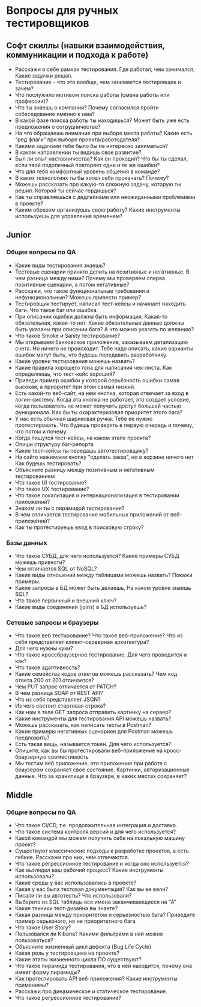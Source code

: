# Вопросы для ручных тестировщиков

## Софт скиллы (навыки взаимодействия, коммуникации и подхода к работе)

* Расскажи о себе рамках тестирования. Где работал, чем занимался, Какие задачки решал.
* Тестирование - что это вообще, чем занимается тестировщик и зачем?
* Что послужило мотивом поиска работы (смена работы или профессии)?
* Что ты знаешь о компании? Почему согласился пройти собеседование именно к нам?
* В какой фазе поиска работы ты находишься? Может быть уже есть предложения о сотрудничестве?
* На что обращаешь внимание при выборе места работы? Какие есть “ред флаги” при выборе проекта/работодателя?
* Какими задачами тебе было бы не интересно заниматься?
* В каком направлении ты видишь свое развитие?
* Был ли опыт наставничества? Как он проходил? Что бы ты сделал, если твой подопечный повторяет одни и те же ошибки?
* Что для тебя комфортный уровень общения в команде?
* В каких технологиях ты бы хотел себя прокачать? Почему?
* Можешь рассказать про какую-то сложную задачу, которую ты решил. Которой ты сейчас гордишься?
* Как ты справляешься с дедлайнами или неожиданными проблемами в проекте?
* Каким образом организуешь свою работу? Какие инструменты используешь для управления временем?

## Junior

### Общие вопросы по QA

* Какие виды тестирования знаешь?
* Тестовые сценарии принято делить на позитивные и негативные. В чем разница между ними? Почему мы проверяем сперва позитивные сценарии, а потом негативные?
* Расскажи, что такое функциональные требования и нефункциональные? Можешь привести пример?
* Тестировщик тестирует, написал тест-кейсы и начинает находить баги. Что такое баг или ошибка.
* При описании ошибки должна быть информация. Какая-то обязательная, какая-то нет. Какие обязательные данные должны быть указаны при описании бага? А что можно указать по желанию?
* Что такое Smoke и Sanity тестирование?
* Мы открываем банковское приложение, заказываем детализацию счета. Но ничего не происходит. Тебе надо описать, какие варианты ошибок могут быть, что будешь передавать разработчику.
* Какие уровни тестирования можешь назвать?
* Какие правила хорошего тона для написания чек-листа. Как определяешь, что тест-кейс хороший?
* Приведи пример ошибки у которой серьёзность ошибки самая высокая, а приоритет при этом самый низкий.
* Есть какой-то веб-сайт, на нем кнопка, которая отвечает за вход в логин-систему. Когда эта кнопка не работает, это создает условие, когда пользователь не может получить доступ большей частью функционала. Как бы ты охарактеризовал приоритет этого бага?
* У нас есть обычная шариковая ручка. Тебе ее нужно протестировать. Что будешь проверять в первую очередь и почему, что потом и почему.
* Когда пишутся тест-кейсы, на каком этапе проекта?
* Опиши структуру баг-репорта
* Какие тест-кейсы ты передашь автотестировщику?
* На сайте нажимаем кнопку "сделать заказ", но в корзине ничего нет. Как будешь тестировать?
* Объясните разницу между позитивным и негативным тестированием
* Что такое UI тестирование?
* Что такое UX тестирование?
* Что такое локализация и интернационализация в тестировании приложений?
* Знаком ли ты с пирамидой тестирования?
* В чем отличается тестирование мобильных приложений от веб-приложений?
* Как ты протестируешь ввод в поисковую строку?

### Базы данных

* Что такое СУБД, для чего используется? Какие примеры СУБД можешь привести?
* Чем отличается SQL от NoSQL?
* Какие виды отношений между таблицами можешь назвать? Покажи примеры.
* Какие запросы в БД может быть делаешь, На каком уровне знаешь SQL?
* Что такое первичный и внешний ключ?
* Какие виды соединений (joins) в БД используешь?

### Сетевые запросы и браузеры

* Что такое веб тестирование? Что такое веб-приложение? Что из себя представляет клиент-серверная архитектура?
* Для чего нужны куки?
* Что такое кроссбраузерное тестирование. Для чего проводится и как?
* Что такое адаптивность?
* Какие семейства кодов ответов можешь рассказать? Чем код ответа 200 от 201 отличается?
* Чем PUT запрос отличается от PATCH?
* В чем разница SOAP от REST API?
* Что из себя представляет JSON?
* Из чего состоит стартовая строка?
* Как нам в теле GET запроса отправить картинку на сервер?
* Какие инструменты для тестирования API можешь назвать?
* Можешь рассказать, как написать тесты в Postman?
* Какие примеры негативных сценариев для Postman можешь предложить?
* Есть такая вещь, называется токен. Для чего используется?
* Опишите, как вы бы протестировали веб-приложение на кросс-браузерную совместимость
* Мы тестим веб приложение, это приложение при работе с браузером сохраняет свое состояние. Картинки, авторизационные данные. Что за хранилище в браузере, в каких местах сохраняет?

## Middle

### Общие вопросы по QA

* Что такое CI/CD, т.е. продолжительная интеграция и доставка.
* Что такое система контроля версий и для чего используется?
* Какой командой мы можем получить себе на локальную машину проект?
* Существуют классические подходы к разработке проектов, а есть гибкие. Расскажи про них, чем отличаются.
* Что такое регрессионное тестирование и когда оно используется?
* Как выглядел ваш рабочий процесс? Какие инструменты использовали?
* Какие среды у вас использовались в проекте?
* Какая у вас была тестовая документация? Как вы ее вели?
* Писали ли вы автотесты? Что использовали?
* Выберите из SQL таблицы все имена заканчивающиеся на "А"
* Какие техники тест-дизайна вы знаете?
* Какая разница между приоритетом и серьезностью бага? Приведите пример серьезного, но не приоритетного бага
* Что такое User Story?
* Пользовался ли Kibana? Какими фильтрами в ней можно пользоваться?
* Объясните жизненный цикл дефекта (Bug Life Cycle)
* Какая роль у тестировщика на проекте?
* Какие этапы жизненного цикла ПО существуют?
* Что такое пирамида тестирования, что в ней находится, почему она имеет форму пирамиды?
* Как протестировать API веб-приложения? Какие инструменты применимы?
* Расскажи про динамическое и статическое тестирование.
* Что такое регрессионное тестирование?

